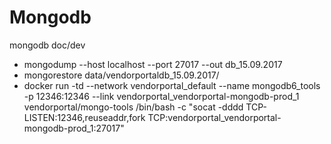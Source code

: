 # Mongodb
mongodb doc/dev

* mongodump --host localhost --port 27017 --out db_15.09.2017
* mongorestore data/vendorportaldb_15.09.2017/
* docker run -td --network vendorportal_default --name mongodb6_tools -p 12346:12346 --link vendorportal_vendorportal-mongodb-prod_1  vendorportal/mongo-tools /bin/bash -c "socat -dddd TCP-LISTEN:12346,reuseaddr,fork TCP:vendorportal_vendorportal-mongodb-prod_1:27017"




